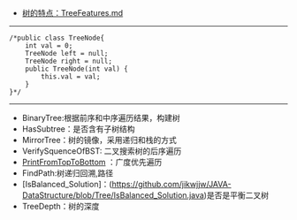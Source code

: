 + [树的特点：TreeFeatures.md](https://github.com/jikwjjw/JAVA-DataStructure/blob/Tree/TreeFeatures.md)
------------------------------
```
/*public class TreeNode{
	int val = 0;
	TreeNode left = null;
	TreeNode right = null;
	public TreeNode(int val) {
		this.val = val;
	}
}*/
```
---------------------------------------
+ BinaryTree:根据前序和中序遍历结果，构建树
+ HasSubtree：是否含有子树结构
+ MirrorTree：树的镜像，采用递归和栈的方式
+ VerifySquenceOfBST: 二叉搜索树的后序遍历
+ [PrintFromTopToBottom](https://github.com/jikwjjw/JAVA-DataStructure/edit/Tree/PrintFromTopToBottom.java) ：广度优先遍历
+ FindPath:树递归回溯,路径
+ [IsBalanced_Solution]：(https://github.com/jikwjjw/JAVA-DataStructure/blob/Tree/IsBalanced_Solution.java)是否是平衡二叉树
+ TreeDepth：树的深度
